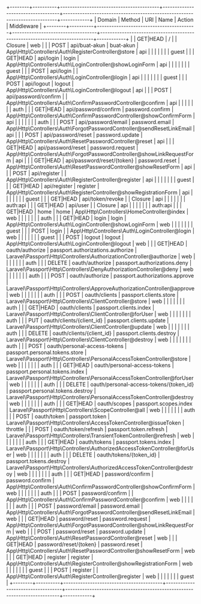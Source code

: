 +--------+----------+-----------------------------------------+-----------------------------------+---------------------------------------------------------------------------+------------+
| Domain | Method   | URI                                     | Name                              | Action                                                                    | Middleware |
+--------+----------+-----------------------------------------+-----------------------------------+---------------------------------------------------------------------------+------------+
|        | GET|HEAD | /                                       |                                   | Closure                                                                   | web        |
|        | POST     | api/buat-akun                           | buat-akun                         | App\Http\Controllers\Auth\RegisterController@store                        | api        |
|        |          |                                         |                                   |                                                                           | guest      |
|        | GET|HEAD | api/login                               | login                             | App\Http\Controllers\Auth\LoginController@showLoginForm                   | api        |
|        |          |                                         |                                   |                                                                           | guest      |
|        | POST     | api/login                               |                                   | App\Http\Controllers\Auth\LoginController@login                           | api        |
|        |          |                                         |                                   |                                                                           | guest      |
|        | POST     | api/logout                              | logout                            | App\Http\Controllers\Auth\LoginController@logout                          | api        |
|        | POST     | api/password/confirm                    |                                   | App\Http\Controllers\Auth\ConfirmPasswordController@confirm               | api        |
|        |          |                                         |                                   |                                                                           | auth       |
|        | GET|HEAD | api/password/confirm                    | password.confirm                  | App\Http\Controllers\Auth\ConfirmPasswordController@showConfirmForm       | api        |
|        |          |                                         |                                   |                                                                           | auth       |
|        | POST     | api/password/email                      | password.email                    | App\Http\Controllers\Auth\ForgotPasswordController@sendResetLinkEmail     | api        |
|        | POST     | api/password/reset                      | password.update                   | App\Http\Controllers\Auth\ResetPasswordController@reset                   | api        |
|        | GET|HEAD | api/password/reset                      | password.request                  | App\Http\Controllers\Auth\ForgotPasswordController@showLinkRequestForm    | api        |
|        | GET|HEAD | api/password/reset/{token}              | password.reset                    | App\Http\Controllers\Auth\ResetPasswordController@showResetForm           | api        |
|        | POST     | api/register                            |                                   | App\Http\Controllers\Auth\RegisterController@register                     | api        |
|        |          |                                         |                                   |                                                                           | guest      |
|        | GET|HEAD | api/register                            | register                          | App\Http\Controllers\Auth\RegisterController@showRegistrationForm         | api        |
|        |          |                                         |                                   |                                                                           | guest      |
|        | GET|HEAD | api/token/revoke                        |                                   | Closure                                                                   | api        |
|        |          |                                         |                                   |                                                                           | auth:api   |
|        | GET|HEAD | api/user                                |                                   | Closure                                                                   | api        |
|        |          |                                         |                                   |                                                                           | auth:api   |
|        | GET|HEAD | home                                    | home                              | App\Http\Controllers\HomeController@index                                 | web        |
|        |          |                                         |                                   |                                                                           | auth       |
|        | GET|HEAD | login                                   | login                             | App\Http\Controllers\Auth\LoginController@showLoginForm                   | web        |
|        |          |                                         |                                   |                                                                           | guest      |
|        | POST     | login                                   |                                   | App\Http\Controllers\Auth\LoginController@login                           | web        |
|        |          |                                         |                                   |                                                                           | guest      |
|        | POST     | logout                                  | logout                            | App\Http\Controllers\Auth\LoginController@logout                          | web        |
|        | GET|HEAD | oauth/authorize                         | passport.authorizations.authorize | Laravel\Passport\Http\Controllers\AuthorizationController@authorize       | web        |
|        |          |                                         |                                   |                                                                           | auth       |
|        | DELETE   | oauth/authorize                         | passport.authorizations.deny      | Laravel\Passport\Http\Controllers\DenyAuthorizationController@deny        | web        |
|        |          |                                         |                                   |                                                                           | auth       |
|        | POST     | oauth/authorize                         | passport.authorizations.approve   | Laravel\Passport\Http\Controllers\ApproveAuthorizationController@approve  | web        |
|        |          |                                         |                                   |                                                                           | auth       |
|        | POST     | oauth/clients                           | passport.clients.store            | Laravel\Passport\Http\Controllers\ClientController@store                  | web        |
|        |          |                                         |                                   |                                                                           | auth       |
|        | GET|HEAD | oauth/clients                           | passport.clients.index            | Laravel\Passport\Http\Controllers\ClientController@forUser                | web        |
|        |          |                                         |                                   |                                                                           | auth       |
|        | PUT      | oauth/clients/{client_id}               | passport.clients.update           | Laravel\Passport\Http\Controllers\ClientController@update                 | web        |
|        |          |                                         |                                   |                                                                           | auth       |
|        | DELETE   | oauth/clients/{client_id}               | passport.clients.destroy          | Laravel\Passport\Http\Controllers\ClientController@destroy                | web        |
|        |          |                                         |                                   |                                                                           | auth       |
|        | POST     | oauth/personal-access-tokens            | passport.personal.tokens.store    | Laravel\Passport\Http\Controllers\PersonalAccessTokenController@store     | web        |
|        |          |                                         |                                   |                                                                           | auth       |
|        | GET|HEAD | oauth/personal-access-tokens            | passport.personal.tokens.index    | Laravel\Passport\Http\Controllers\PersonalAccessTokenController@forUser   | web        |
|        |          |                                         |                                   |                                                                           | auth       |
|        | DELETE   | oauth/personal-access-tokens/{token_id} | passport.personal.tokens.destroy  | Laravel\Passport\Http\Controllers\PersonalAccessTokenController@destroy   | web        |
|        |          |                                         |                                   |                                                                           | auth       |
|        | GET|HEAD | oauth/scopes                            | passport.scopes.index             | Laravel\Passport\Http\Controllers\ScopeController@all                     | web        |
|        |          |                                         |                                   |                                                                           | auth       |
|        | POST     | oauth/token                             | passport.token                    | Laravel\Passport\Http\Controllers\AccessTokenController@issueToken        | throttle   |
|        | POST     | oauth/token/refresh                     | passport.token.refresh            | Laravel\Passport\Http\Controllers\TransientTokenController@refresh        | web        |
|        |          |                                         |                                   |                                                                           | auth       |
|        | GET|HEAD | oauth/tokens                            | passport.tokens.index             | Laravel\Passport\Http\Controllers\AuthorizedAccessTokenController@forUser | web        |
|        |          |                                         |                                   |                                                                           | auth       |
|        | DELETE   | oauth/tokens/{token_id}                 | passport.tokens.destroy           | Laravel\Passport\Http\Controllers\AuthorizedAccessTokenController@destroy | web        |
|        |          |                                         |                                   |                                                                           | auth       |
|        | GET|HEAD | password/confirm                        | password.confirm                  | App\Http\Controllers\Auth\ConfirmPasswordController@showConfirmForm       | web        |
|        |          |                                         |                                   |                                                                           | auth       |
|        | POST     | password/confirm                        |                                   | App\Http\Controllers\Auth\ConfirmPasswordController@confirm               | web        |
|        |          |                                         |                                   |                                                                           | auth       |
|        | POST     | password/email                          | password.email                    | App\Http\Controllers\Auth\ForgotPasswordController@sendResetLinkEmail     | web        |
|        | GET|HEAD | password/reset                          | password.request                  | App\Http\Controllers\Auth\ForgotPasswordController@showLinkRequestForm    | web        |
|        | POST     | password/reset                          | password.update                   | App\Http\Controllers\Auth\ResetPasswordController@reset                   | web        |
|        | GET|HEAD | password/reset/{token}                  | password.reset                    | App\Http\Controllers\Auth\ResetPasswordController@showResetForm           | web        |
|        | GET|HEAD | register                                | register                          | App\Http\Controllers\Auth\RegisterController@showRegistrationForm         | web        |
|        |          |                                         |                                   |                                                                           | guest      |
|        | POST     | register                                |                                   | App\Http\Controllers\Auth\RegisterController@register                     | web        |
|        |          |                                         |                                   |                                                                           | guest      |
+--------+----------+-----------------------------------------+-----------------------------------+---------------------------------------------------------------------------+------------+
